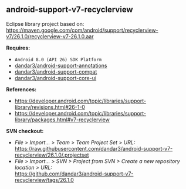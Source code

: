 ## android-support-v7-recyclerview

Eclipse library project based on:<br/>
https://maven.google.com/com/android/support/recyclerview-v7/26.1.0/recyclerview-v7-26.1.0.aar

**Requires:**
- `Android 8.0 (API 26) SDK Platform`
- [dandar3/android-support-annotations](https://github.com/dandar3/android-support-annotations/tree/26.1.0)
- [dandar3/android-support-compat](https://github.com/dandar3/android-support-compat/tree/26.1.0)
- [dandar3/android-support-core-ui](https://github.com/dandar3/android-support-core-ui/tree/26.1.0)

**References:**
- https://developer.android.com/topic/libraries/support-library/revisions.html#26-1-0
- https://developer.android.com/topic/libraries/support-library/packages.html#v7-recyclerview

**SVN checkout:**
- _File > Import... > Team > Team Project Set > URL:_<br/>
  https://raw.githubusercontent.com/dandar3/android-support-v7-recyclerview/26.1.0/.projectset
- _File > Import... > SVN > Project from SVN > Create a new repository location > URL:_<br/> 
  https://github.com/dandar3/android-support-v7-recyclerview/tags/26.1.0